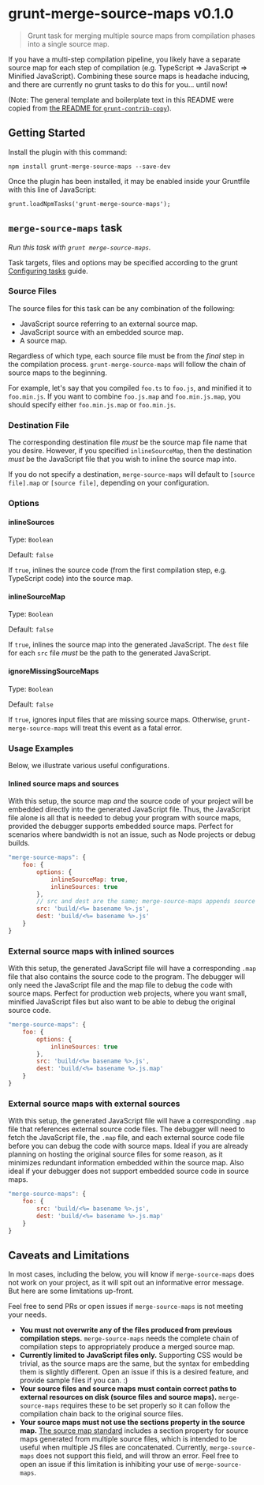 # grunt-merge-source-maps v0.1.0
> Grunt task for merging multiple source maps from compilation phases into a single source map.

If you have a multi-step compilation pipeline, you likely have a separate source map for each step
of compilation (e.g. TypeScript => JavaScript => Minified JavaScript). Combining these source maps
is headache inducing, and there are currently no grunt tasks to do this for you... until now!

(Note: The general template and boilerplate text in this README were copied from [the README for `grunt-contrib-copy`](https://github.com/gruntjs/grunt-contrib-copy/blob/master/README.md)).

## Getting Started

Install the plugin with this command:

    npm install grunt-merge-source-maps --save-dev

Once the plugin has been installed, it may be enabled inside your Gruntfile with this line of JavaScript:

    grunt.loadNpmTasks('grunt-merge-source-maps');

## `merge-source-maps` task

*Run this task with `grunt merge-source-maps`.*

Task targets, files and options may be specified according to the grunt [Configuring tasks](http://gruntjs.com/configuring-tasks) guide.

### Source Files

The source files for this task can be any combination of the following:

* JavaScript source referring to an external source map.
* JavaScript source with an embedded source map.
* A source map.

Regardless of which type, each source file must be from the *final* step in the compilation process.
`grunt-merge-source-maps` will follow the chain of source maps to the beginning.

For example, let's say that you compiled `foo.ts` to `foo.js`, and minified it to `foo.min.js`.
If you want to combine `foo.js.map` and `foo.min.js.map`, you should specify either `foo.min.js.map` or `foo.min.js`.

### Destination File

The corresponding destination file *must* be the source map file name that you desire.
However, if you specified `inlineSourceMap`, then the destination *must* be the JavaScript file that you wish to inline the source map into.

If you do not specify a destination, `merge-source-maps` will default to `[source file].map` or `[source file]`, depending on your configuration.

### Options

#### inlineSources

Type: `Boolean`

Default: `false`

If `true`, inlines the source code (from the first compilation step, e.g. TypeScript code) into the source map.

#### inlineSourceMap

Type: `Boolean`

Default: `false`

If `true`, inlines the source map into the generated JavaScript. The `dest` file for each `src` file *must* be the path to the generated JavaScript.

#### ignoreMissingSourceMaps

Type: `Boolean`

Default: `false`

If `true`, ignores input files that are missing source maps. Otherwise, `grunt-merge-source-maps` will treat this event as a fatal error.

### Usage Examples

Below, we illustrate various useful configurations.

#### Inlined source maps and sources

With this setup, the source map *and* the source code of your project will be embedded directly into the generated JavaScript file.
Thus, the JavaScript file alone is all that is needed to debug your program with source maps, provided the debugger supports
embedded source maps.
Perfect for scenarios where bandwidth is not an issue, such as Node projects or debug builds.

```js
"merge-source-maps": {
    foo: {
        options: {
            inlineSourceMap: true,
            inlineSources: true
        },
        // src and dest are the same; merge-source-maps appends source map info to target file
        src: 'build/<%= basename %>.js',
        dest: 'build/<%= basename %>.js'
    }
}
```

### External source maps with inlined sources

With this setup, the generated JavaScript file will have a corresponding `.map` file that also contains the source code to the program.
The debugger will only need the JavaScript file and the map file to debug the code with source maps.
Perfect for production web projects, where you want small, minified JavaScript files but also want to be able to debug the original source code.

```js
"merge-source-maps": {
    foo: {
        options: {
            inlineSources: true
        },
        src: 'build/<%= basename %>.js',
        dest: 'build/<%= basename %>.js.map'
    }
}
```

### External source maps with external sources

With this setup, the generated JavaScript file will have a corresponding `.map` file that references external source code files.
The debugger will need to fetch the JavaScript file, the `.map` file, and each external source code file before you can debug
the code with source maps.
Ideal if you are already planning on hosting the original source files for some reason, as it minimizes redundant information
embedded within the source map.
Also ideal if your debugger does not support embedded source code in source maps.

```js
"merge-source-maps": {
    foo: {
        src: 'build/<%= basename %>.js',
        dest: 'build/<%= basename %>.js.map'
    }
}
```

## Caveats and Limitations

In most cases, including the below, you will know if `merge-source-maps` does not work on your project, as it will spit out an informative error message.
But here are some limitations up-front.

Feel free to send PRs or open issues if `merge-source-maps` is not meeting your needs.

* **You must not overwrite any of the files produced from previous compilation steps.**
`merge-source-maps` needs the complete chain of compilation steps to appropriately produce a merged source map.
* **Currently limited to JavaScript files only.**
Supporting CSS would be trivial, as the source maps are the same, but the syntax for embedding them is slightly different.
Open an issue if this is a desired feature, and provide sample files if you can. :)
* **Your source files and source maps must contain correct paths to external resources on disk (source files and source maps).**
`merge-source-maps` requires these to be set properly so it can follow the compilation chain back to the original source files.
* **Your source maps must not use the sections property in the source map.**
[The source map standard](https://docs.google.com/document/d/1U1RGAehQwRypUTovF1KRlpiOFze0b-_2gc6fAH0KY0k/edit) includes a section property for
source maps generated from multiple source files, which is intended to be useful when multiple JS files are concatenated.
Currently, `merge-source-maps` does not support this field, and will throw an error.
Feel free to open an issue if this limitation is inhibiting your use of `merge-source-maps`.
